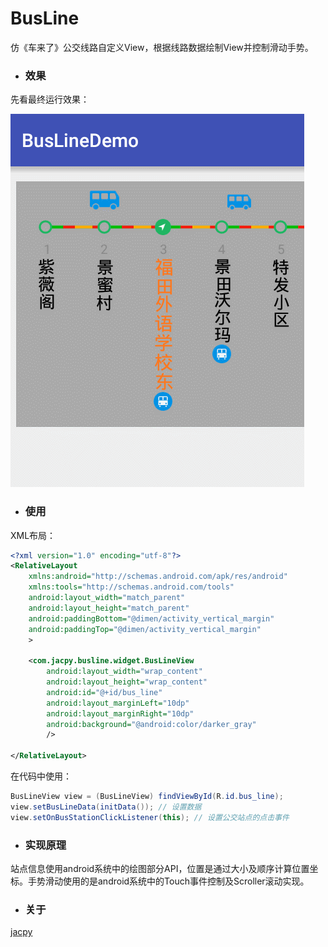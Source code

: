 # BusLine
仿《车来了》公交线路自定义View，根据线路数据绘制View并控制滑动手势。

* ### 效果
先看最终运行效果：

![效果图](./captures/bus_line.gif)

* ### 使用

XML布局：

```xml
<?xml version="1.0" encoding="utf-8"?>
<RelativeLayout
    xmlns:android="http://schemas.android.com/apk/res/android"
    xmlns:tools="http://schemas.android.com/tools"
    android:layout_width="match_parent"
    android:layout_height="match_parent"
    android:paddingBottom="@dimen/activity_vertical_margin"
    android:paddingTop="@dimen/activity_vertical_margin"
    >

    <com.jacpy.busline.widget.BusLineView
        android:layout_width="wrap_content"
        android:layout_height="wrap_content"
        android:id="@+id/bus_line"
        android:layout_marginLeft="10dp"
        android:layout_marginRight="10dp"
        android:background="@android:color/darker_gray"
        />

</RelativeLayout>

```
在代码中使用：

```java
BusLineView view = (BusLineView) findViewById(R.id.bus_line);
view.setBusLineData(initData()); // 设置数据
view.setOnBusStationClickListener(this); // 设置公交站点的点击事件
```


* ### 实现原理

站点信息使用android系统中的绘图部分API，位置是通过大小及顺序计算位置坐标。手势滑动使用的是android系统中的Touch事件控制及Scroller滚动实现。


* ### 关于

[jacpy](http://www.jacpy.com)

